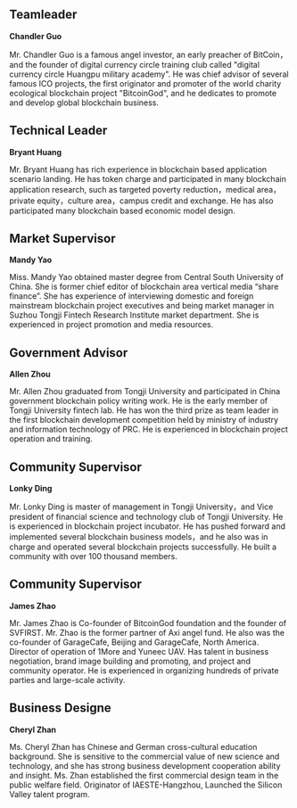 ## Teamleader
**Chandler Guo**

Mr. Chandler Guo is a famous angel investor, an early preacher of BitCoin，and the founder of digital currency circle training club called "digital currency circle Huangpu military academy". He was chief advisor of several famous ICO projects, the first originator and promoter of the world charity ecological blockchain project "BitcoinGod", and he dedicates to promote and develop global blockchain business.

## Technical Leader
**Bryant Huang**

Mr. Bryant Huang has rich experience in blockchain based application scenario landing. He has token charge and participated in many blockchain application research, such as targeted poverty reduction，medical area，private equity，culture area，campus credit and exchange. He has also participated many blockchain based economic model design.

## Market Supervisor
**Mandy Yao**

Miss. Mandy Yao obtained master degree from Central South University of China. She is former chief editor of blockchain area vertical media “share finance”. She has experience of interviewing domestic and foreign mainstream blockchain project executives and being market manager in Suzhou Tongji Fintech Research Institute market department. She is experienced in project promotion and media resources.

## Government Advisor
**Allen Zhou**

Mr. Allen Zhou graduated from Tongji University and participated in China government blockchain policy writing work. He is the early member of Tongji University fintech lab. He has won the third prize as team leader in the first blockchain development competition held by ministry of industry and information technology of PRC. He is experienced in blockchain project operation and training.

## Community Supervisor
**Lonky Ding**

Mr. Lonky Ding is master of management in Tongji University，and Vice president of financial science and technology club of Tongji University. He is experienced in blockchain project incubator. He has pushed forward and implemented several blockchain business models，and he also was in charge and operated several blockchain projects successfully. He built a community with over 100 thousand members.

## Community Supervisor
**James Zhao**

Mr. James Zhao is Co-founder of BitcoinGod foundation and the founder of SVFIRST. Mr. Zhao is the former partner of Axi angel fund. He also was the co-founder of GarageCafe, Beijing and GarageCafe, North America. Director of operation of 1More and Yuneec UAV. Has talent in business negotiation, brand image building and promoting, and project and community operator. He is experienced in organizing hundreds of private parties and large-scale activity.

## Business Designe
**Cheryl Zhan**

Ms. Cheryl Zhan has Chinese and German cross-cultural education background. She is sensitive to the commercial value of new science and technology, and she has strong business development cooperation ability and insight. Ms. Zhan established the first commercial design team in the public welfare field. Originator of IAESTE-Hangzhou, Launched the Silicon Valley talent program.
